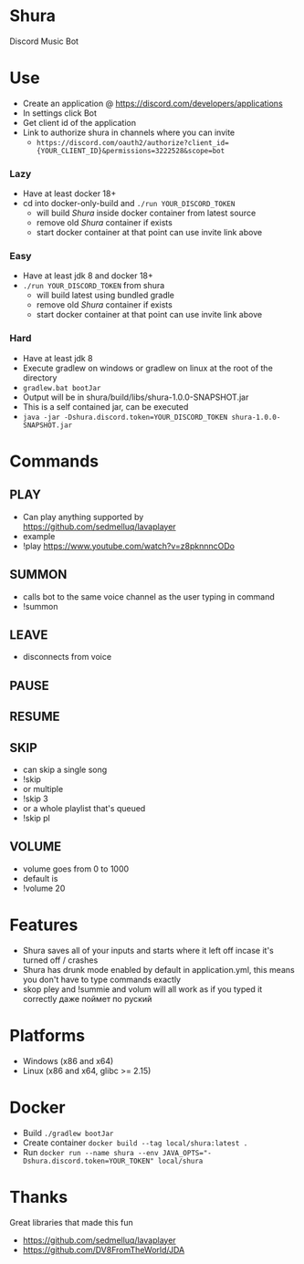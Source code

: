 # Shura
Discord Music Bot

# Use

* Create an application @ https://discord.com/developers/applications
* In settings click Bot
* Get client id of the application
* Link to authorize shura in channels where you can invite
    - `https://discord.com/oauth2/authorize?client_id={YOUR_CLIENT_ID}&permissions=3222528&scope=bot`

### Lazy
* Have at least docker 18+
* cd into docker-only-build and `./run YOUR_DISCORD_TOKEN`
    - will build *Shura* inside docker container from latest source
    - remove old *Shura* container if exists
    - start docker container at that point can use invite link above

### Easy
* Have at least jdk 8 and docker 18+
* `./run YOUR_DISCORD_TOKEN` from shura
    - will build latest using bundled gradle
    - remove old *Shura* container if exists
    - start docker container at that point can use invite link above

### Hard
* Have at least jdk 8
* Execute gradlew on windows or gradlew on linux at the root of the directory
* `gradlew.bat bootJar`
* Output will be in shura/build/libs/shura-1.0.0-SNAPSHOT.jar
* This is a self contained jar, can be executed
* `java -jar -Dshura.discord.token=YOUR_DISCORD_TOKEN shura-1.0.0-SNAPSHOT.jar`

# Commands

## PLAY
* Can play anything supported by https://github.com/sedmelluq/lavaplayer
* example
* !play https://www.youtube.com/watch?v=z8pknnncODo
## SUMMON
* calls bot to the same voice channel as the user typing in command
* !summon
## LEAVE
* disconnects from voice
## PAUSE
## RESUME
## SKIP
* can skip a single song
* !skip
* or multiple
* !skip 3
* or a whole playlist that's queued
* !skip pl
## VOLUME
* volume goes from 0 to 1000
* default is
* !volume 20

# Features
* Shura saves all of your inputs and starts where it left off incase it's turned off / crashes
* Shura has drunk mode enabled by default in application.yml, this means you don't have to type commands exactly
* skop pley and !summie and volum will all work as if you typed it correctly даже поймет по руский

# Platforms
* Windows (x86 and x64)
* Linux (x86 and x64, glibc >= 2.15)

# Docker
* Build
`./gradlew bootJar`
* Create container
`docker build --tag local/shura:latest .`
* Run
`docker run --name shura --env JAVA_OPTS="-Dshura.discord.token=YOUR_TOKEN" local/shura`

# Thanks
Great libraries that made this fun
* https://github.com/sedmelluq/lavaplayer
* https://github.com/DV8FromTheWorld/JDA
